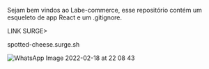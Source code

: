 Sejam bem vindos ao Labe-commerce, esse repositório contém um esqueleto de app React e um .gitignore.


LINK SURGE>

spotted-cheese.surge.sh




![WhatsApp Image 2022-02-18 at 22 08 43](https://user-images.githubusercontent.com/93017840/154779899-4c28f9b7-57e9-4c57-aa8a-93a26056933e.jpeg)
